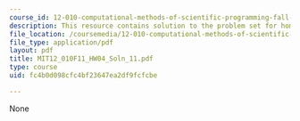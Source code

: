 ```yaml
---
course_id: 12-010-computational-methods-of-scientific-programming-fall-2011
description: This resource contains solution to the problem set for homework04.
file_location: /coursemedia/12-010-computational-methods-of-scientific-programming-fall-2011/fc4b0d098cfc4bf23647ea2df9fcfcbe_MIT12_010F11_HW04_Soln_11.pdf
file_type: application/pdf
layout: pdf
title: MIT12_010F11_HW04_Soln_11.pdf
type: course
uid: fc4b0d098cfc4bf23647ea2df9fcfcbe

---
```

None
